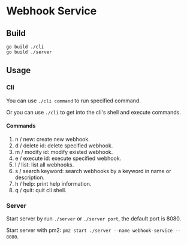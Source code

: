# Webhook Service

## Build
```
go build ./cli
go build ./server
```

## Usage
### Cli
You can use `./cli command` to run specified command.

Or you can use `./cli` to get into the cli's shell and execute commands.

#### Commands
1. n / new: create new webhook.
2. d / delete id: delete specified webhook.
3. m / modify id: modify existed webhook.
4. e / execute id: execute specified webhook.
5. l / list: list all webhooks.
6. s / search keyword: search webhooks by a keyword in name or description.
7. h / help: print help information. 
8. q / quit: quit cli shell.

### Server
Start server by run `./server` or `./server port`, the default port is 8080.

Start server with pm2: `pm2 start ./server --name webhook-service -- 8080`.